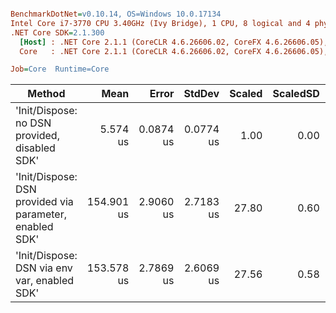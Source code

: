 ``` ini

BenchmarkDotNet=v0.10.14, OS=Windows 10.0.17134
Intel Core i7-3770 CPU 3.40GHz (Ivy Bridge), 1 CPU, 8 logical and 4 physical cores
.NET Core SDK=2.1.300
  [Host] : .NET Core 2.1.1 (CoreCLR 4.6.26606.02, CoreFX 4.6.26606.05), 64bit RyuJIT
  Core   : .NET Core 2.1.1 (CoreCLR 4.6.26606.02, CoreFX 4.6.26606.05), 64bit RyuJIT

Job=Core  Runtime=Core  

```
|                                                  Method |       Mean |     Error |    StdDev | Scaled | ScaledSD |  Gen 0 |  Gen 1 | Allocated |
|-------------------------------------------------------- |-----------:|----------:|----------:|-------:|---------:|-------:|-------:|----------:|
|           &#39;Init/Dispose: no DSN provided, disabled SDK&#39; |   5.574 us | 0.0874 us | 0.0774 us |   1.00 |     0.00 | 0.0992 |      - |     440 B |
| &#39;Init/Dispose: DSN provided via parameter, enabled SDK&#39; | 154.901 us | 2.9060 us | 2.7183 us |  27.80 |     0.60 | 1.7090 | 0.2441 |    7193 B |
|            &#39;Init/Dispose: DSN via env var, enabled SDK&#39; | 153.578 us | 2.7869 us | 2.6069 us |  27.56 |     0.58 | 1.7090 | 0.2441 |    7183 B |
